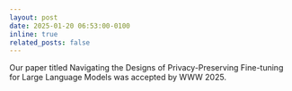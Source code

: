 ```yaml
---
layout: post
date: 2025-01-20 06:53:00-0100
inline: true
related_posts: false
---
```


Our paper titled Navigating the Designs of Privacy-Preserving Fine-tuning for Large Language Models was accepted by WWW 2025.
